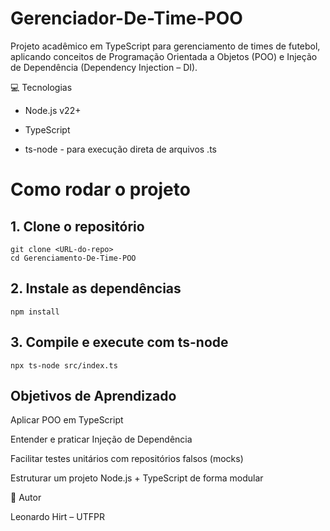 # Gerenciador-De-Time-POO

Projeto acadêmico em TypeScript para gerenciamento de times de futebol, aplicando conceitos de Programação Orientada a Objetos (POO) e Injeção de Dependência (Dependency Injection – DI).

💻 Tecnologias

* Node.js v22+

* TypeScript

* ts-node - para execução direta de arquivos .ts

# Como rodar o projeto

## 1. Clone o repositório
    git clone <URL-do-repo>
    cd Gerenciamento-De-Time-POO

## 2. Instale as dependências

    npm install

## 3. Compile e execute com ts-node

    npx ts-node src/index.ts


## Objetivos de Aprendizado

Aplicar POO em TypeScript

Entender e praticar Injeção de Dependência

Facilitar testes unitários com repositórios falsos (mocks)

Estruturar um projeto Node.js + TypeScript de forma modular

📕 Autor

Leonardo Hirt – UTFPR


